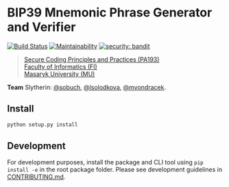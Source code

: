 # BIP39 Mnemonic Phrase Generator and Verifier

[![Build Status](https://travis-ci.org/mvondracek/PA193_mnemonic_Slytherin.svg?branch=dev)](https://travis-ci.org/mvondracek/PA193_mnemonic_Slytherin)
[![Maintainability](https://api.codeclimate.com/v1/badges/2fced9c80af313478661/maintainability)](https://codeclimate.com/github/mvondracek/PA193_mnemonic_Slytherin/maintainability)
[![security: bandit](https://img.shields.io/badge/security-bandit-yellow.svg)](https://github.com/PyCQA/bandit)

> [Secure Coding Principles and Practices (PA193)](https://is.muni.cz/course/fi/autumn2019/PA193?lang=en)\
> [Faculty of Informatics (FI)](https://www.fi.muni.cz/index.html.en)\
> [Masaryk University (MU)](https://www.muni.cz/en)

**Team** Slytherin: [@sobuch](https://github.com/sobuch),
[@lsolodkova](https://github.com/lsolodkova),
[@mvondracek](https://github.com/mvondracek).

## Install

~~~sh
python setup.py install
~~~

## Development

For development purposes, install the package and CLI tool using
`pip install -e` in the root package folder. Please see
development guidelines in [CONTRIBUTING.md](/CONTRIBUTING.md).

